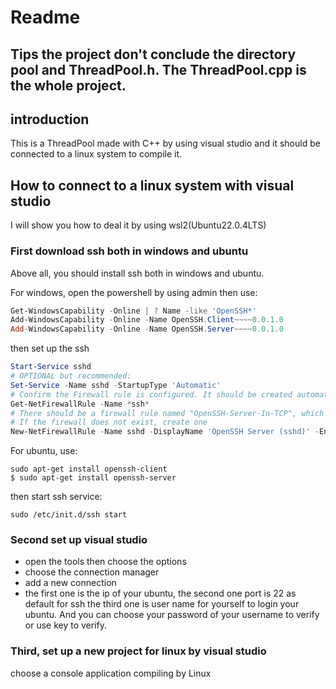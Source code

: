 # Readme
## Tips the project don't conclude the directory pool and ThreadPool.h. The ThreadPool.cpp is the whole project.
## introduction

This is a ThreadPool made with C++ by using visual studio and it should be connected to a linux system to compile it.

## How to connect to a linux system with visual studio

I will show you how to deal it by using wsl2(Ubuntu22.0.4LTS)

### First  download ssh both in windows and ubuntu

Above all, you should install ssh both in windows and ubuntu.

For windows, open the powershell by using admin then use:

```powershell
Get-WindowsCapability -Online | ? Name -like 'OpenSSH*'
Add-WindowsCapability -Online -Name OpenSSH.Client~~~~0.0.1.0
Add-WindowsCapability -Online -Name OpenSSH.Server~~~~0.0.1.0

```

then set up the ssh

```powershell
Start-Service sshd
# OPTIONAL but recommended:
Set-Service -Name sshd -StartupType 'Automatic'
# Confirm the Firewall rule is configured. It should be created automatically by setup. 
Get-NetFirewallRule -Name *ssh*
# There should be a firewall rule named "OpenSSH-Server-In-TCP", which should be enabled
# If the firewall does not exist, create one
New-NetFirewallRule -Name sshd -DisplayName 'OpenSSH Server (sshd)' -Enabled True -Direction Inbound -Protocol TCP -Action Allow -LocalPort 22

```

For ubuntu, use:

```shell
sudo apt-get install openssh-client
$ sudo apt-get install openssh-server

```

then start ssh service:

```shell
sudo /etc/init.d/ssh start
```

### Second set up visual studio

- open the tools then choose the options
- choose the connection manager
- add a new connection
- the first one is the ip of your ubuntu, the second one port is 22 as default for ssh the third one is user name for yourself to login your ubuntu. And you can choose your password of your username to verify or use key to verify.

### Third, set up a new project for linux by visual studio

choose a console application compiling by Linux

